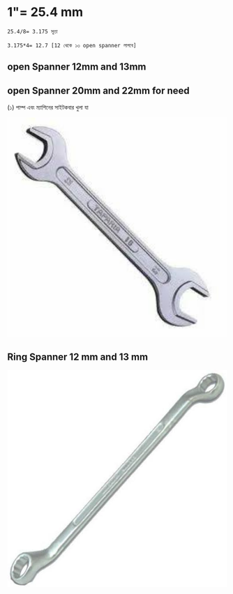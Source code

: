 # 1"= 25.4 mm

    25.4/8= 3.175 সুতা

    3.175*4= 12.7 [12 থেকে ১৩ open spanner লাগবে]

    

## open Spanner 12mm and 13mm
## open Spanner 20mm and 22mm for need

(১) পাম্প এবং ম্যাশিনের সাইটকবার খুলা যা


<!--[profile](./w.jpeg)-->
<img src="r2.jpeg" width="600"/>

## Ring Spanner 12 mm and 13 mm 

<!--[profile](./w.jpg)-->
<img src="r1.jpeg" width="600"/>
